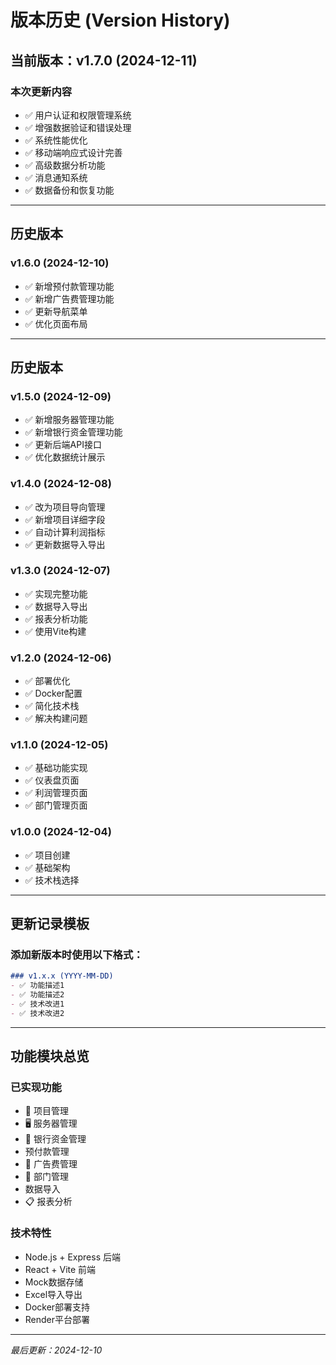# 版本历史 (Version History)

## 当前版本：v1.7.0 (2024-12-11)

### 本次更新内容
- ✅ 用户认证和权限管理系统
- ✅ 增强数据验证和错误处理
- ✅ 系统性能优化
- ✅ 移动端响应式设计完善
- ✅ 高级数据分析功能
- ✅ 消息通知系统
- ✅ 数据备份和恢复功能

---

## 历史版本

### v1.6.0 (2024-12-10)
- ✅ 新增预付款管理功能
- ✅ 新增广告费管理功能
- ✅ 更新导航菜单
- ✅ 优化页面布局

---

## 历史版本

### v1.5.0 (2024-12-09)
- ✅ 新增服务器管理功能
- ✅ 新增银行资金管理功能
- ✅ 更新后端API接口
- ✅ 优化数据统计展示

### v1.4.0 (2024-12-08)
- ✅ 改为项目导向管理
- ✅ 新增项目详细字段
- ✅ 自动计算利润指标
- ✅ 更新数据导入导出

### v1.3.0 (2024-12-07)
- ✅ 实现完整功能
- ✅ 数据导入导出
- ✅ 报表分析功能
- ✅ 使用Vite构建

### v1.2.0 (2024-12-06)
- ✅ 部署优化
- ✅ Docker配置
- ✅ 简化技术栈
- ✅ 解决构建问题

### v1.1.0 (2024-12-05)
- ✅ 基础功能实现
- ✅ 仪表盘页面
- ✅ 利润管理页面
- ✅ 部门管理页面

### v1.0.0 (2024-12-04)
- ✅ 项目创建
- ✅ 基础架构
- ✅ 技术栈选择

---

## 更新记录模板

### 添加新版本时使用以下格式：

```markdown
### v1.x.x (YYYY-MM-DD)
- ✅ 功能描述1
- ✅ 功能描述2
- ✅ 技术改进1
- ✅ 技术改进2
```

---

## 功能模块总览

### 已实现功能
- 🎯 项目管理
- 🖥️ 服务器管理
- 🏦 银行资金管理
- 预付款管理
- 📢 广告费管理
- 🏢 部门管理
- 数据导入
- 📋 报表分析

### 技术特性
- Node.js + Express 后端
- React + Vite 前端
- Mock数据存储
- Excel导入导出
- Docker部署支持
- Render平台部署

---

*最后更新：2024-12-10*
